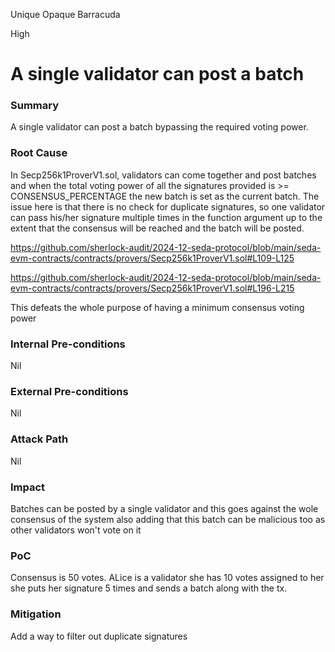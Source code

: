 Unique Opaque Barracuda

High

# A single validator can post a batch

### Summary

A single validator can post a batch bypassing the required voting power.

### Root Cause

In Secp256k1ProverV1.sol, validators can come together and post batches and when the total voting power of all the signatures provided is >= CONSENSUS_PERCENTAGE the new batch is set as the current batch. The issue here is that there is no check for duplicate signatures, so one validator can pass his/her signature multiple times in the function argument up to the extent that the consensus will be reached and the batch will be posted.

https://github.com/sherlock-audit/2024-12-seda-protocol/blob/main/seda-evm-contracts/contracts/provers/Secp256k1ProverV1.sol#L109-L125

https://github.com/sherlock-audit/2024-12-seda-protocol/blob/main/seda-evm-contracts/contracts/provers/Secp256k1ProverV1.sol#L196-L215

This defeats the whole purpose of having a minimum consensus voting power

### Internal Pre-conditions

Nil

### External Pre-conditions

Nil

### Attack Path

Nil

### Impact

Batches can be posted by a single validator and this goes against the wole consensus of the system also adding that this batch can be malicious too as other validators won't vote on it

### PoC

Consensus is 50 votes. ALice is a validator she has 10 votes assigned to her she puts her signature 5 times and sends a batch along with the tx.

### Mitigation

Add a way to filter out duplicate signatures 